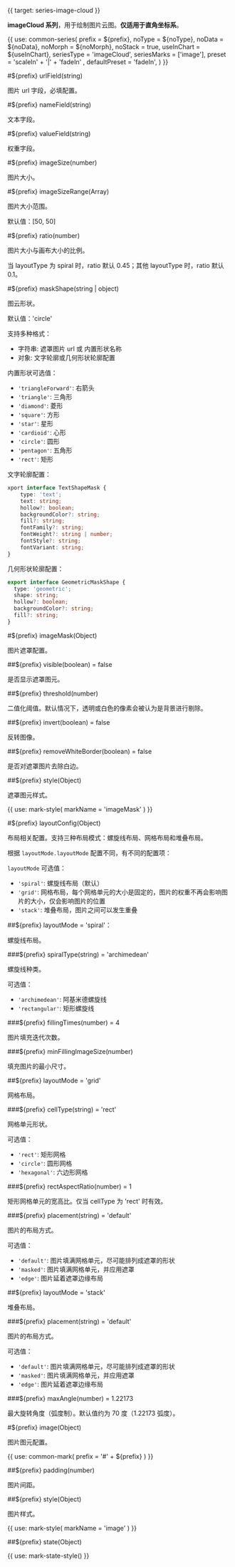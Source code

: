 {{ target: series-image-cloud }}

<!-- IImageCloudSeriesSpec -->

**imageCloud 系列**，用于绘制图片云图。**仅适用于直角坐标系**。

{{ use: common-series(
  prefix = ${prefix},
  noType = ${noType},
  noData = ${noData},
  noMorph = ${noMorph},
  noStack = true,
  useInChart = ${useInChart},
  seriesType = 'imageCloud',
  seriesMarks = ['image'],
  preset = 'scaleIn' + '|' + 'fadeIn' ,
  defaultPreset = 'fadeIn',
) }}

#${prefix} urlField(string)

图片 url 字段，必填配置。

#${prefix} nameField(string)

文本字段。

#${prefix} valueField(string)

权重字段。

#${prefix} imageSize(number)

图片大小。

#${prefix} imageSizeRange(Array)

图片大小范围。

默认值：[50, 50]

#${prefix} ratio(number)

图片大小与画布大小的比例。

当 layoutType 为 spiral 时，ratio 默认 0.45；其他 layoutType 时，ratio 默认 0.1。

#${prefix} maskShape(string | object)

图云形状。

默认值：'circle'

支持多种格式：

- 字符串: 遮罩图片 url 或 内置形状名称
- 对象: 文字轮廓或几何形状轮廓配置

内置形状可选值：

- `'triangleForward'`: 右箭头
- `'triangle'`: 三角形
- `'diamond'`: 菱形
- `'square'`: 方形
- `'star'`: 星形
- `'cardioid'`: 心形
- `'circle'`: 圆形
- `'pentagon'`: 五角形
- `'rect'`: 矩形

文字轮廓配置：

```ts
xport interface TextShapeMask {
    type: 'text';
    text: string;
    hollow?: boolean;
    backgroundColor?: string;
    fill?: string;
    fontFamily?: string;
    fontWeight?: string | number;
    fontStyle?: string;
    fontVariant: string;
}
```

几何形状轮廓配置：

```ts
export interface GeometricMaskShape {
  type: 'geometric';
  shape: string;
  hollow?: boolean;
  backgroundColor?: string;
  fill?: string;
}
```

#${prefix} imageMask(Object)

图片遮罩配置。

##${prefix} visible(boolean) = false

是否显示遮罩图元。

##${prefix} threshold(number)

二值化阈值。默认情况下，透明或白色的像素会被认为是背景进行剔除。

##${prefix} invert(boolean) = false

反转图像。

##${prefix} removeWhiteBorder(boolean) = false

是否对遮罩图片去除白边。

##${prefix} style(Object)

遮罩图元样式。

{{ use: mark-style(
  markName = 'imageMask'
) }}

#${prefix} layoutConfig(Object)

布局相关配置。支持三种布局模式：螺旋线布局、网格布局和堆叠布局。

根据 `layoutMode.layoutMode` 配置不同，有不同的配置项：

`layoutMode` 可选值：

- `'spiral'`: 螺旋线布局（默认）
- `'grid'`: 网格布局，每个网格单元的大小是固定的，图片的权重不再会影响图片的大小，仅会影响图片的位置
- `'stack'`: 堆叠布局，图片之间可以发生重叠

##${prefix} layoutMode = 'spiral'：

螺旋线布局。

###${prefix} spiralType(string) = 'archimedean'

螺旋线种类。

可选值：

- `'archimedean'`: 阿基米德螺旋线
- `'rectangular'`: 矩形螺旋线

###${prefix} fillingTimes(number) = 4

图片填充迭代次数。

###${prefix} minFillingImageSize(number)

填充图片的最小尺寸。

##${prefix} layoutMode = 'grid'

网格布局。

###${prefix} cellType(string) = 'rect'

网格单元形状。

可选值：

- `'rect'`: 矩形网格
- `'circle'`: 圆形网格
- `'hexagonal'`: 六边形网格

###${prefix} rectAspectRatio(number) = 1

矩形网格单元的宽高比。仅当 cellType 为 'rect' 时有效。

###${prefix} placement(string) = 'default'

图片的布局方式。

可选值：

- `'default'`: 图片填满网格单元，尽可能排列成遮罩的形状
- `'masked'`: 图片填满网格单元，并应用遮罩
- `'edge'`: 图片延着遮罩边缘布局

##${prefix} layoutMode = 'stack'

堆叠布局。

###${prefix} placement(string) = 'default'

图片的布局方式。

可选值：

- `'default'`: 图片填满网格单元，尽可能排列成遮罩的形状
- `'masked'`: 图片填满网格单元，并应用遮罩
- `'edge'`: 图片延着遮罩边缘布局

###${prefix} maxAngle(number) = 1.22173

最大旋转角度（弧度制）。默认值约为 70 度（1.22173 弧度）。

#${prefix} image(Object)

图片图元配置。

{{ use: common-mark(
  prefix = '#' + ${prefix}
) }}

##${prefix} padding(number)

图片间距。

##${prefix} style(Object)

图片样式。

{{ use: mark-style(
  markName = 'image'
) }}

##${prefix} state(Object)

{{ use: mark-state-style() }}
